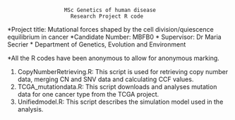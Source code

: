                       MSc Genetics of human disease
                        Research Project R code
*Project title: Mutational forces shaped by the cell division/quiescence equilibrium in cancer
                   *Candidate Number: MBFB0
                * Supervisor: Dr Maria Secrier 
           * Department of Genetics, Evolution and Environment 
                 
*All the R codes have been anonymous to allow for anonymous marking.

1. CopyNumberRetrieving.R: This script is used for retrieving copy number data, merging CN and SNV data and calculating CCF values.
2. TCGA_mutationdata.R: This script downloads and analyses mutation data for one cancer type from the TCGA project.
3. Unifiedmodel.R: This script describes the simulation model used in the analysis.
